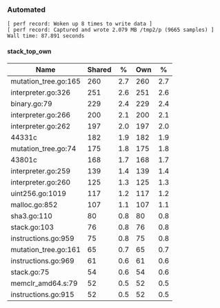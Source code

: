 ### Automated

```
[ perf record: Woken up 8 times to write data ]
[ perf record: Captured and wrote 2.079 MB /tmp2/p (9665 samples) ]
Wall time: 87.891 seconds
```

#### stack_top_own

Name                                             | Shared |   %   | Own |   %
-------------------------------------------------|--------|-------|-----|------
mutation_tree.go:165                             |    260 |   2.7 | 260 |   2.7
interpreter.go:326                               |    251 |   2.6 | 251 |   2.6
binary.go:79                                     |    229 |   2.4 | 229 |   2.4
interpreter.go:266                               |    200 |   2.1 | 200 |   2.1
interpreter.go:262                               |    197 |   2.0 | 197 |   2.0
44331c                                           |    182 |   1.9 | 182 |   1.9
mutation_tree.go:74                              |    175 |   1.8 | 175 |   1.8
43801c                                           |    168 |   1.7 | 168 |   1.7
interpreter.go:259                               |    139 |   1.4 | 139 |   1.4
interpreter.go:260                               |    125 |   1.3 | 125 |   1.3
uint256.go:1019                                  |    117 |   1.2 | 117 |   1.2
malloc.go:852                                    |    107 |   1.1 | 107 |   1.1
sha3.go:110                                      |     80 |   0.8 |  80 |   0.8
stack.go:103                                     |     76 |   0.8 |  76 |   0.8
instructions.go:959                              |     75 |   0.8 |  75 |   0.8
mutation_tree.go:161                             |     65 |   0.7 |  65 |   0.7
instructions.go:969                              |     61 |   0.6 |  61 |   0.6
stack.go:75                                      |     54 |   0.6 |  54 |   0.6
memclr_amd64.s:79                                |     52 |   0.5 |  52 |   0.5
instructions.go:915                              |     52 |   0.5 |  52 |   0.5
